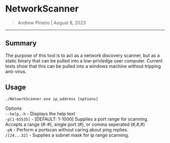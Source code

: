 # NetworkScanner
> Andrew Pineiro | August 8, 2023
---

## Summary
The purpose of this tool is to act as a network discovery scanner, but as a static binary that can be pulled into a low-privledge user computer. Current tests show that this can be pulled into a windows machine without tripping anti-virus.

## Usage

`./NetworkScanner.exe ip_address [options]`

Options \
`--help,-h` - Displays the help text \
`-p[1-65535]` - [DEFAULT: 1-1000] Supplies a port range for scanning. Accepts a range (#-#), single port (#), or comma seperated (#,#,#) \
`-pN` - Perform a portscan without caring about ping replies. \
`/[24...32]` - Supplies a subnet mask for ip range scanning.